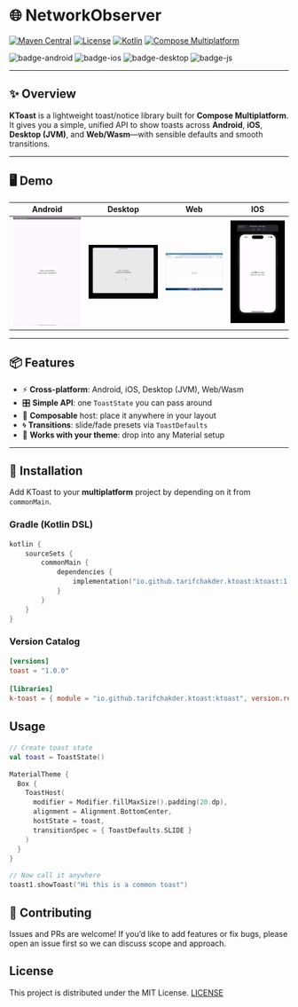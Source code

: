 # 🌐 NetworkObserver

[![Maven Central](https://img.shields.io/maven-central/v/io.github.tarifchakder.networkobserver/networkobserver)](https://central.sonatype.com/artifact/io.github.tarifchakder.networkobserver/networkobserver)
[![License](https://img.shields.io/github/license/tarifchakder/NetworkObserver)](LICENSE)
[![Kotlin](https://img.shields.io/badge/Kotlin-2.2.10-blue.svg?logo=kotlin)](https://kotlinlang.org)
[![Compose Multiplatform](https://img.shields.io/badge/Compose%20Multiplatform-1.8.2-blue)](https://github.com/JetBrains/compose-multiplatform)

![badge-android](https://img.shields.io/badge/Platform-Android-6EDB8D.svg?style=flat)
![badge-ios](https://img.shields.io/badge/Platform-iOS-CDCDCD.svg?style=flat)
![badge-desktop](https://img.shields.io/badge/Platform-Desktop-DB413D.svg?style=flat)
![badge-js](https://img.shields.io/badge/Platform-JS%2FWASM-FDD835.svg?style=flat)

---

## ✨ Overview

**KToast** is a lightweight toast/notice library built for **Compose Multiplatform**. It gives you a simple, unified API to show toasts across **Android**, **iOS**, **Desktop (JVM)**, and **Web/Wasm**—with sensible defaults and smooth transitions.

---

## 🖥️ Demo

|              Android              |              Desktop               |            Web             |            IOS             |
|:---------------------------------:|:----------------------------------:|:--------------------------:|:--------------------------:|
| ![Android](screenshot/mobile.gif) | ![Desktop](screenshot/desktop.gif) | ![Web](screenshot/web.gif) | ![IOS](screenshot/ios.gif) |

---

## 📦 Features

- ⚡ **Cross-platform**: Android, iOS, Desktop (JVM), Web/Wasm
- 🎛️ **Simple API**: one `ToastState` you can pass around
- 🎨 **Composable** host: place it anywhere in your layout
- 🌀 **Transitions**: slide/fade presets via `ToastDefaults`
- 🧱 **Works with your theme**: drop into any Material setup

---

## 🚀 Installation

Add KToast to your **multiplatform** project by depending on it from `commonMain`.

### Gradle (Kotlin DSL)

```kotlin
kotlin {
    sourceSets {
        commonMain {
            dependencies {
                implementation("io.github.tarifchakder.ktoast:ktoast:1.0.0")
            }
        }
    }
}
```
### Version Catalog

```toml
[versions]
toast = "1.0.0"

[libraries]
k-toast = { module = "io.github.tarifchakder.ktoast:ktoast", version.ref = "toast" }
```

## Usage

```Kotlin
// Create toast state
val toast = ToastState()
```
```kotlin
MaterialTheme {
  Box {
    ToastHost(
      modifier = Modifier.fillMaxSize().padding(20.dp),
      alignment = Alignment.BottomCenter,
      hostState = toast,
      transitionSpec = { ToastDefaults.SLIDE }
    )
  }
}
```

```Kotlin
// Now call it anywhere
toast1.showToast("Hi this is a common toast")
```
## 🤝 Contributing
Issues and PRs are welcome!
If you’d like to add features or fix bugs, please open an issue first so we can discuss scope and approach.
## License
This project is distributed under the MIT License.
[LICENSE](LICENSE) 



